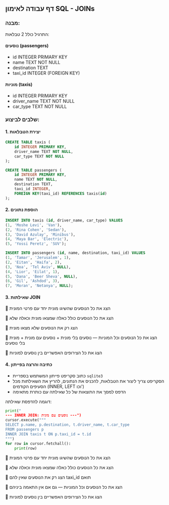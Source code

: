 ## דף עבודה לאימון SQL - JOINs

### מבנה:

התרגיל כולל 2 טבלאות:

#### נוסעים (passengers)

* id INTEGER PRIMARY KEY
* name TEXT NOT NULL
* destination TEXT
* taxi\_id INTEGER (FOREIGN KEY)

#### מוניות (taxis)

* id INTEGER PRIMARY KEY
* driver\_name TEXT NOT NULL
* car\_type TEXT NOT NULL

### שלבים לביצוע:

#### 1. יצירת הטבלאות

```sql
CREATE TABLE taxis (
    id INTEGER PRIMARY KEY,
    driver_name TEXT NOT NULL,
    car_type TEXT NOT NULL
);

CREATE TABLE passengers (
    id INTEGER PRIMARY KEY,
    name TEXT NOT NULL,
    destination TEXT,
    taxi_id INTEGER,
    FOREIGN KEY(taxi_id) REFERENCES taxis(id)
);
```

#### 2. הוספת נתונים

```sql
INSERT INTO taxis (id, driver_name, car_type) VALUES
(1, 'Moshe Levi', 'Van'),
(2, 'Rina Cohen', 'Sedan'),
(3, 'David Azulay', 'Minibus'),
(4, 'Maya Bar', 'Electric'),
(5, 'Yossi Peretz', 'SUV');

INSERT INTO passengers (id, name, destination, taxi_id) VALUES
(1, 'Tamar', 'Jerusalem', 1),
(2, 'Eitan', 'Haifa', 2),
(3, 'Noa', 'Tel Aviv', NULL),
(4, 'Lior', 'Eilat', 1),
(5, 'Dana', 'Beer Sheva', NULL),
(6, 'Gil', 'Ashdod', 3),
(7, 'Moran', 'Netanya', NULL);
```

#### 3. שאילתות JOIN

🔸 הצג את כל הנוסעים שהשיגו מונית יחד עם פרטי המונית

🔸 הצג את כל הנוסעים כולל כאלה שמצאו מונית וכאלה שלא

🔸 הצג רק את הנוסעים שלא מצאו מונית

🔸 הצג את כל הנוסעים וכל המוניות — נוסעים בלי מונית + נוסעים עם מונית + מונית בלי נוסעים

🔸 הצג את כל הצירופים האפשריים בין נוסעים למוניות

#### 4. כתיבה והרצה בפייתון

* כתוב סקריפט פייתון המשתמש בספריית `sqlite3`  
* הסקריפט צריך ליצור את הטבלאות, להכניס את הנתונים, להריץ את השאילתות מכל הסעיפים הקודמים (INNER, LEFT וכו')  
* הדפס למסך את התוצאות של כל שאילתה עם כותרת מתאימה  

דוגמה להדפסת שאילתה:

```python
print("
--- INNER JOIN: נוסעים עם מונית ---")
cursor.execute("""
SELECT p.name, p.destination, t.driver_name, t.car_type
FROM passengers p
INNER JOIN taxis t ON p.taxi_id = t.id
""")
for row in cursor.fetchall():
    print(row)
```

🔸 הצג את כל הנוסעים שהשיגו מונית יחד עם פרטי המונית

🔸 הצג את כל הנוסעים כולל כאלה שמצאו מונית וכאלה שלא

🔸 הצג רק את הנוסעים שאין להם taxi\_id תואם

🔸 הצג את כל הנוסעים וכל המוניות — גם אם אין התאמה ביניהם

🔸 הצג את כל הצירופים האפשריים בין נוסעים למוניות




